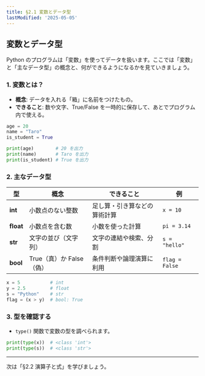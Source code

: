 ```yaml
---
title: §2.1 変数とデータ型
lastModified: '2025-05-05'
---
```


## 変数とデータ型

Python のプログラムは「変数」を使ってデータを扱います。ここでは「変数」と「主なデータ型」の概念と、何ができるようになるかを見ていきましょう。

### 1. 変数とは？

- **概念**: データを入れる「箱」に名前をつけたもの。
- **できること**: 数や文字、True/False を一時的に保存して、あとでプログラム内で使える。

```python
age = 20
name = "Taro"
is_student = True

print(age)        # 20 を出力
print(name)       # Taro を出力
print(is_student) # True を出力
```

### 2. 主なデータ型

| 型        | 概念                     | できること                   | 例             |
| --------- | ------------------------ | ---------------------------- | -------------- |
| **int**   | 小数点のない整数         | 足し算・引き算などの算術計算 | `x = 10`       |
| **float** | 小数点を含む数           | 小数を使った計算             | `pi = 3.14`    |
| **str**   | 文字の並び（文字列）     | 文字の連結や検索、分割       | `s = "hello"`  |
| **bool**  | True（真）か False（偽） | 条件判断や論理演算に利用     | `flag = False` |

```python
x = 5           # int
y = 2.5         # float
s = "Python"    # str
flag = (x > y)  # bool: True
```

### 3. 型を確認する

- `type()` 関数で変数の型を調べられます。

```python
print(type(x))  # <class 'int'>
print(type(s))  # <class 'str'>
```

---

次は「§2.2 演算子と式」を学びましょう。
